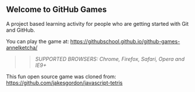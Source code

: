 ## Welcome to GitHub Games

A project based learning activity for people who are getting started with Git and GitHub.

You can play the game at: https://githubschool.github.io/github-games-annelketcha/

>> _*SUPPORTED BROWSERS*: Chrome, Firefox, Safari, Opera and IE9+_

This fun open source game was cloned from: https://github.com/jakesgordon/javascript-tetris
